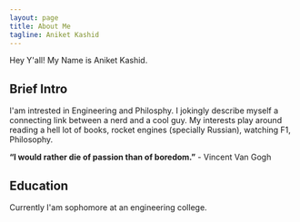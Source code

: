 ```yaml
---
layout: page
title: About Me
tagline: Aniket Kashid
---
```


Hey Y'all! My Name is Aniket Kashid.

## Brief Intro
I'am intrested in Engineering and Philosphy. I jokingly describe myself a connecting link between
a nerd and a cool guy. My interests play around reading a hell lot of books, rocket engines (specially Russian),
watching F1, Philosophy.


**“I would rather die of passion than of boredom.”**
                                      - Vincent Van Gogh


## Education

Currently I'am sophomore at an engineering college.


